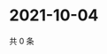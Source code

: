 # 2021-10-04

共 0 条

<!-- BEGIN WEIBO -->
<!-- 最后更新时间 Mon Oct 04 2021 19:07:18 GMT+0800 (China Standard Time) -->

<!-- END WEIBO -->
